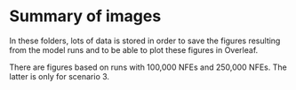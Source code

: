 # Summary of images
In these folders, lots of data is stored in order to save the figures resulting from the model runs
and to be able to plot these figures in Overleaf.

There are figures based on runs with 100,000 NFEs and 250,000 NFEs.
The latter is only for scenario 3.


